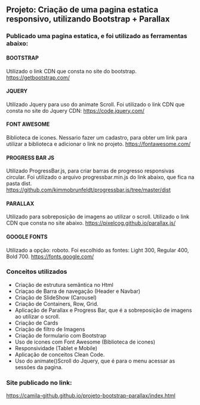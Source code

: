 ## Projeto: Criação de uma pagina estatica responsivo, utilizando Bootstrap + Parallax

### Publicado uma pagina estatica, e foi utilizado as ferramentas abaixo:

#### BOOTSTRAP
Utilizado o link CDN que consta no site do bootstrap.
https://getbootstrap.com/

#### JQUERY 
Utilizado Jquery para uso do animate Scroll.
Foi utilizado o link CDN que consta no site do Jquery CDN:
https://code.jquery.com/

#### FONT AWESOME 
Biblioteca de icones.
Nessario fazer um cadastro, para obter um link para utilizar a biblioteca e adicionar o link no projeto.
https://fontawesome.com/

#### PROGRESS BAR JS
Utilizado ProgressBar.js, para criar barras de progresso responsivas circular.
Foi utilizado o arquivo progressbar.min.js do link abaixo, que fica na pasta dist.  
https://github.com/kimmobrunfeldt/progressbar.js/tree/master/dist

#### PARALLAX  
Utilizado para sobreposição de imagens ao utilizar o scroll.
Utilizado o link CDN que consta no site abaixo.
https://pixelcog.github.io/parallax.js/

#### GOOGLE FONTS 
Utilizado a opção: roboto. Foi escolhido as fontes: Light 300, Regular 400, Bold 700.
https://fonts.google.com/


### Conceitos utilizados

- Criação de estrutura semântica no Html
- Criaçao de Barra de navegação (Header e Navbar)
- Criação de SlideShow (Carousel)
- Criação de Containers, Row, Grid.
- Aplicação de Parallax e Progress Bar, que é a sobreposição de imagens ao utilizar o scroll.
- Criação de Cards
- Criação de filtro de Imagens
- Criação de formulario com Bootstrap
- Uso de icones com Font Awesome (Biblioteca de icones)
- Responsividade (Tablet e Mobile)
- Aplicação de conceitos Clean Code.
- Uso do animate()Scroll do Jquery, que é para o menu acessar as sessões da pagina.


### Site publicado no link:
https://camila-github.github.io/projeto-bootstrap-parallax/index.html

